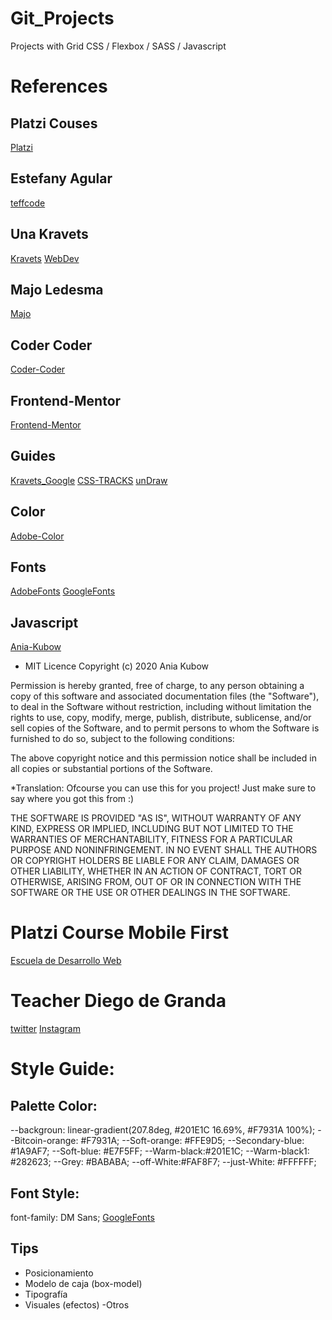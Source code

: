 # Git_Projects
Projects with Grid CSS / Flexbox / SASS / Javascript

# References
## Platzi Couses
[Platzi](https://platzi.com/home)

## Estefany Agular
[teffcode](https://linktr.ee/teffcode)

## Una Kravets
[Kravets](https://una.im/)
[WebDev](https://web.dev/one-line-layouts/)

## Majo Ledesma
[Majo](https://losapuntesdemajo.now.sh/)

## Coder Coder
[Coder-Coder](https://coder-coder.com/)

## Frontend-Mentor
[Frontend-Mentor](https://www.frontendmentor.io/challenges)

## Guides
[Kravets_Google](https://www.youtube.com/watch?v=qm0IfG1GyZU)
[CSS-TRACKS](https://css-tricks.com/snippets/css/complete-guide-grid/)
[unDraw](https://undraw.co/)

## Color
[Adobe-Color](https://color.adobe.com/es/create/color-wheel)

## Fonts
[AdobeFonts](https://fonts.adobe.com/)
[GoogleFonts](https://fonts.google.com/)

## Javascript
[Ania-Kubow](https://github.com/kubowania?tab=repositories)

- MIT Licence
Copyright (c) 2020 Ania Kubow

Permission is hereby granted, free of charge, to any person obtaining a copy of this software and associated documentation files (the "Software"), to deal in the Software without restriction, including without limitation the rights to use, copy, modify, merge, publish, distribute, sublicense, and/or sell copies of the Software, and to permit persons to whom the Software is furnished to do so, subject to the following conditions:

The above copyright notice and this permission notice shall be included in all copies or substantial portions of the Software.

*Translation: Ofcourse you can use this for you project! Just make sure to say where you got this from :)

THE SOFTWARE IS PROVIDED "AS IS", WITHOUT WARRANTY OF ANY KIND, EXPRESS OR IMPLIED, INCLUDING BUT NOT LIMITED TO THE WARRANTIES OF MERCHANTABILITY, FITNESS FOR A PARTICULAR PURPOSE AND NONINFRINGEMENT. IN NO EVENT SHALL THE AUTHORS OR COPYRIGHT HOLDERS BE LIABLE FOR ANY CLAIM, DAMAGES OR OTHER LIABILITY, WHETHER IN AN ACTION OF CONTRACT, TORT OR OTHERWISE, ARISING FROM, OUT OF OR IN CONNECTION WITH THE SOFTWARE OR THE USE OR OTHER DEALINGS IN THE SOFTWARE.

# Platzi Course Mobile First
[Escuela de Desarrollo Web](https://platzi.com/web/)

# Teacher Diego de Granda
[twitter](https://twitter.com/degranda10)
[Instagram](https://twitter.com/degranda10)

# Style Guide:

## Palette Color:
--backgroun: linear-gradient(207.8deg, #201E1C 16.69%, #F7931A 100%);
--Bitcoin-orange: #F7931A;
--Soft-orange: #FFE9D5;
--Secondary-blue: #1A9AF7;
--Soft-blue:  #E7F5FF;
--Warm-black:#201E1C;
--Warm-black1: #282623;
--Grey: #BABABA;
--off-White:#FAF8F7;
--just-White:  #FFFFFF;

## Font Style:

font-family: DM Sans;
[GoogleFonts](https://fonts.google.com/specimen/DM+Sans?preview.text_type=custom)

## Tips 
- Posicionamiento
- Modelo de caja (box-model)
- Tipografía 
- Visuales (efectos)
-Otros

